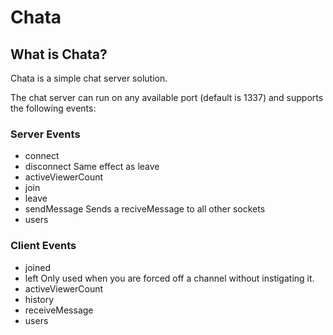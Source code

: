 
# Chata

## What is Chata?
Chata is a simple chat server solution. 

The chat server can run on any available port (default is 1337) and supports the following events:

### Server Events
- connect
- disconnect
	Same effect as leave
- activeViewerCount
- join
- leave
- sendMessage
	Sends a reciveMessage to all other sockets
- users

### Client Events
- joined
- left
	Only used when you are forced off a channel without instigating it.
- activeViewerCount
- history
- receiveMessage
- users